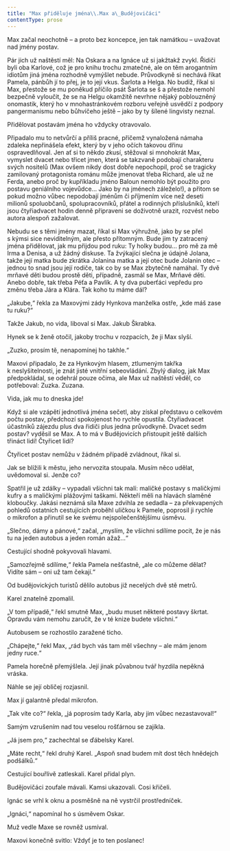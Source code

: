 ```yaml
---
title: "Max přiděluje jména\\.Max a\_Budějovičáci"
contentType: prose
---
```


Max začal neochotně – a proto bez koncepce, jen tak namátkou – uvažovat nad jmény postav.

Pár jich už naštěstí měl: Na Oskara a na Ignáce už si jakžtakž zvykl. Řidiči byli oba Karlové, což je pro knihu trochu zmatečné, ale on těm arogantním idiotům jiná jména rozhodně vymýšlet nebude. Průvodkyně si nechává říkat Pamela, pánbůh jí to přej, je to její vkus. Šarlota a Helga. No budiž, říkal si Max, přestože se mu poněkud příčilo psát Šarlota se š a přestože nemohl bezpečně vyloučit, že se na Helgu okamžitě nevrhne nějaký poblouzněný onomastik, který ho v mnohastránkovém rozboru veřejně usvědčí z podpory pangermanismu nebo bůhvíčeho ještě – jako by ty šílené lingvisty neznal.

Přidělovat postavám jména ho vždycky otravovalo.

Připadalo mu to netvůrčí a příliš pracné, přičemž vynaložená námaha zdaleka nepřinášela efekt, který by v jeho očích takovou dřinu ospravedlňoval. Jen ať si to někdo zkusí, stěžoval si mnohokrát Max, vymyslet dvacet nebo třicet jmen, která se takzvaně podobají charakteru svých nositelů (Max ovšem nikdy dost dobře nepochopil, proč se tragicky zamilovaný protagonista románu může jmenovat třeba Richard, ale už ne Ferda, anebo proč by kupříkladu jméno Baloun nemohlo být použito pro postavu geniálního vojevůdce… Jako by na jménech záleželo!), a přitom se pokud možno vůbec nepodobají jménům či příjmením více než deseti milionů spolu­občanů, spolupracovníků, přátel a rodinných příslušníků, kteří jsou čtyřiadvacet hodin denně připraveni se doživotně urazit, rozvést nebo autora alespoň zažalovat.

Nebudu se s těmi jmény mazat, říkal si Max výhružně, jako by se přel s kýmsi sice neviditelným, ale přesto přítomným. Bude jim ty zatracený jména přidělovat, jak mu přijdou pod ruku: Ty holky budou… pro mě za mě Irma a Denisa, a už žádný diskuse. Ta žvýkající slečna je údajně Jolana, takže její matka bude zkrátka Jolanina matka a její otec bude Jolanin otec – jednou to snad jsou její rodiče, tak co by se Max zbytečně namáhal. Ty dvě mrňavé děti budou prostě děti, případně, zasmál se Max, Mrňavé děti. Anebo dobře, tak třeba Péťa a Pavlík. A ty dva puberťáci vepředu pro změnu třeba Jára a Klára. Tak koho tu máme dál?

„Jakube,“ řekla za Maxovými zády Hynkova manželka ostře, „kde máš zase tu ruku?“

Takže Jakub, no vida, liboval si Max. Jakub Škrabka.

Hynek se k ženě otočil, jakoby trochu v rozpacích, že ji Max slyší.

„Zuzko, prosím tě, nenapomínej ho takhle.“

Maxovi připadalo, že za Hynkovým hlasem, ztlumeným takřka k neslyšitelnosti, je znát jisté vnitřní sebeovládání. Zbylý dialog, jak Max předpokládal, se odehrál pouze očima, ale Max už naštěstí věděl, co potřeboval: Zuzka. Zuzana.

Vida, jak mu to dneska jde!

Když si ale vzápětí jednotlivá jména sečetl, aby získal představu o celkovém počtu postav, předchozí spokojenost ho rychle opustila. Čtyřiadvacet účastníků zájezdu plus dva řidiči plus jedna průvodkyně. Dvacet sedm postav? vyděsil se Max. A to má v Budějovicích přistoupit ještě dalších třináct lidí! Čtyřicet lidí?

Čtyřicet postav nemůžu v žádném případě zvládnout, říkal si.

Jak se blížili k městu, jeho nervozita stoupala. Musím něco udělat, uvědomoval si. Jenže co?

Spatřil je už zdálky – vypadali všichni tak malí: maličké postavy s maličkými kufry a s maličkými plážovými taškami. Někteří měli na hlavách slaměné kloboučky. Jakási neznámá síla Maxe zdvihla ze sedadla – za překvapených pohledů ostatních cestujících proběhl uličkou k Pamele, poprosil ji rychle o mikrofon a přinutil se ke svému nejspolečenštějšímu úsměvu.

„Slečno, dámy a pánové,“ začal, „myslím, že všichni sdílíme pocit, že je nás tu na jeden autobus a jeden román ažaž…“

Cestující shodně pokyvovali hlavami.

„Samozřejmě sdílíme,“ řekla Pamela nešťastně, „ale co můžeme dělat? Vidíte sám – oni už tam čekají.“

Od budějovických turistů dělilo autobus již necelých dvě stě metrů.

Karel znatelně zpomalil.

„V tom případě,“ řekl smutně Max, „budu muset některé postavy škrtat. Opravdu vám nemohu zaručit, že v té knize budete všichni.“

Autobusem se rozhostilo zaražené ticho.

„Chápejte,“ řekl Max, „rád bych vás tam měl všechny – ale mám jenom jedny ruce.“

Pamela horečně přemýšlela. Její jinak půvabnou tvář hyzdila nepěkná vráska.

Náhle se její obličej rozjasnil.

Max jí galantně předal mikrofon.

„Tak víte co?“ řekla, „já poprosím tady Karla, aby jim vůbec nezastavoval!“

Samým vzrušením nad tou veselou rošťárnou se zajíkla.

„Já jsem pro,“ zachechtal se ďábelsky Karel.

„Máte recht,“ řekl druhý Karel. „Aspoň snad budem mít dost těch hnědejch podšálků.“

Cestující bouřlivě zatleskali. Karel přidal plyn.

Budějovičáci zoufale mávali. Kamsi ukazovali. Cosi křičeli.

Ignác se vrhl k oknu a posměšně na ně vystrčil prostředníček.

„Ignáci,“ napomínal ho s úsměvem Oskar.

Muž vedle Maxe se rovněž usmíval.

Maxovi konečně svitlo: Vždyť je to ten poslanec!
